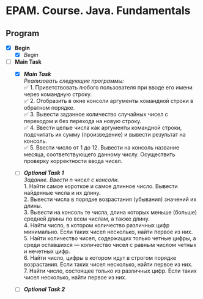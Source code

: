 # EPAM. Course. Java. Fundamentals
## Program    
- [X] **Begin**    
    - [X] _Begin_    
- [ ] **Main Task**    
    - [X] **_Main Task_**   
        _Реализовать следующие программы:_    
            :white_check_mark: 1. Приветствовать любого пользователя при вводе его имени через командную строку.    
            :white_check_mark: 2. Отобразить в окне консоли аргументы командной строки в обратном порядке.    
            :white_check_mark: 3. Вывести заданное количество случайных чисел с переходом и без перехода на новую строку.    
            :white_check_mark: 4. Ввести целые числа как аргументы командной строки, подсчитать их сумму (произведение) и вывести результат на консоль.    
            :white_check_mark: 5. Ввести число от 1 до 12. Вывести на консоль название месяца, соответствующего данному числу. Осуществить проверку корректности ввода чисел.    
    - [ ] **_Optional Task 1_**    
        _Задание. Ввести n чисел с консоли._    
            1. Найти самое короткое и самое длинное число. Вывести найденные числа и их длину.    
            2. Вывести числа в порядке возрастания (убывания) значений их длины.    
            3. Вывести на консоль те числа, длина которых меньше (больше) средней длины по всем числам, а также длину.    
            4. Найти число, в котором количество различных цифр минимально. Если таких чисел несколько, найти первое из них.    
            5. Найти количество чисел, содержащих только четные цифры, а среди оставшихся — количество чисел с равным числом четных и нечетных цифр.    
            6. Найти число, цифры в котором идут в строгом порядке возрастания. Если таких чисел несколько, найти первое из них.    
            7. Найти число, состоящее только из различных цифр. Если таких чисел несколько, найти первое из них.    
    - [ ] **_Optional Task 2_**   
    
    

